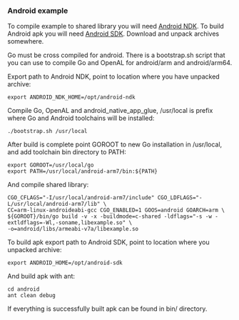 ### Android example

To compile example to shared library you will need [Android NDK](https://developer.android.com/ndk/downloads/index.html).
To build Android apk you will need [Android SDK](http://developer.android.com/sdk/index.html#Other).
Download and unpack archives somewhere.

Go must be cross compiled for android. There is a bootstrap.sh script that you can use to compile Go and OpenAL for android/arm and android/arm64.

Export path to Android NDK, point to location where you have unpacked archive:

    export ANDROID_NDK_HOME=/opt/android-ndk

Compile Go, OpenAL and android_native_app_glue, /usr/local is prefix where Go and Android toolchains will be installed:

    ./bootstrap.sh /usr/local

After build is complete point GOROOT to new Go installation in /usr/local, and add toolchain bin directory to PATH:

    export GOROOT=/usr/local/go
    export PATH=/usr/local/android-arm7/bin:${PATH}

And compile shared library:

    CGO_CFLAGS="-I/usr/local/android-arm7/include" CGO_LDFLAGS="-L/usr/local/android-arm7/lib" \
    CC=arm-linux-androideabi-gcc CGO_ENABLED=1 GOOS=android GOARCH=arm \
    ${GOROOT}/bin/go build -v -x -buildmode=c-shared -ldflags="-s -w -extldflags=-Wl,-soname,libexample.so" \
    -o=android/libs/armeabi-v7a/libexample.so

To build apk export path to Android SDK, point to location where you unpacked archive:

    export ANDROID_HOME=/opt/android-sdk

And build apk with ant:

    cd android
    ant clean debug

If everything is successfully built apk can be found in bin/ directory.
